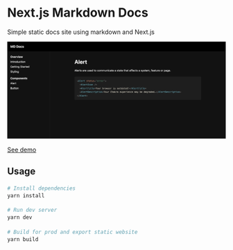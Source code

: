 # Next.js Markdown Docs

Simple static docs site using markdown and Next.js

![ alt text for screen readers](/public/screenshot.png)

[See demo](https://next-markdown-docs.vercel.app/)

## Usage

```bash
# Install dependencies
yarn install

# Run dev server
yarn dev

# Build for prod and export static website
yarn build
```

